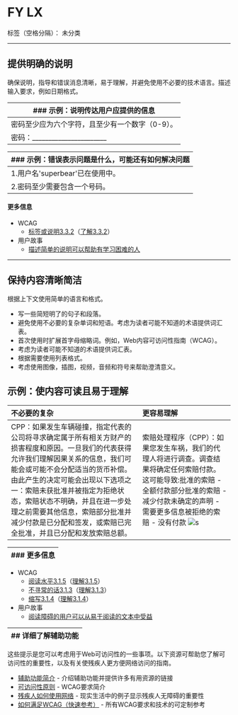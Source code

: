 # FY LX

标签（空格分隔）： 未分类

---

## **提供明确的说明**

确保说明，指导和错误消息清晰，易于理解，并避免使用不必要的技术语言。描述输入要求，例如日期格式。


|### 示例：说明传达用户应提供的信息 |
| ------------- |
|密码至少应为六个字符，且至少有一个数字（0-9）。
|密码：_______________________

|### 示例：错误表示问题是什么，可能还有如何解决问题|
| ------------- |
|1.用户名'superbear'已在使用中。
|2.密码至少需要包含一个号码。

#### 更多信息
 - WCAG
    - [标签或说明3.3.2](https://www.w3.org/WAI/WCAG21/quickref/#labels-or-instructions)（[了解3.3.2](https://www.w3.org/WAI/WCAG21/Understanding/labels-or-instructions)）
 - 用户故事
    - [描述简单的说明可以帮助有学习困难的人](https://www.w3.org/WAI/people-use-web/user-stories/#supermarketassistant)

____

## 保持内容清晰简洁
根据上下文使用简单的语言和格式。

- 写一些简短明了的句子和段落。
- 避免使用不必要的复杂单词和短语。考虑为读者可能不知道的术语提供词汇表。
- 首次使用时扩展首字母缩略词。例如，Web内容可访问性指南（WCAG）。
- 考虑为读者可能不知道的术语提供词汇表。
- 根据需要使用列表格式。
- 考虑使用图像，插图，视频，音频和符号来帮助澄清意义。


## 示例：使内容可读且易于理解
|不必要的复杂|更容易理解|
| :--------    |   :------------    |
|CPP：如果发生车辆碰撞，指定代表的公司将寻求确定属于所有相关方财产的损害程度和原因。一旦我们的代表获得允许我们理解因果关系的信息，我们可能会或可能不会分配适当的货币补偿。由此产生的决定可能会出现以下选项之一：索赔未获批准并被指定为拒绝状态，索赔状态不明确，并且在进一步处理之前需要其他信息，索赔部分批准并减少付款是已分配和签发，或索赔已完全批准，并且已分配和发放索赔总额。|索赔处理程序（CPP）：如果您发生车祸，我们的代理人将进行调查。调查结果将确定任何索赔付款。这可能导致:批准的索赔 - 全额付款部分批准的索赔 - 减少付款未确定的声明 - 需要更多信息被拒绝的索赔 - 没有付款 ![s](https://www.w3.org/WAI/tips/img/clear_text_diagram.png)|


|### 更多信息|
| -------------|

* WCAG
    * [阅读水平3.1.5](https://www.w3.org/WAI/WCAG21/quickref/#reading-level)（[理解3.1.5](https://www.w3.org/WAI/WCAG21/Understanding/reading-level)）
    * [不寻常的话3.1.3](https://www.w3.org/WAI/WCAG21/quickref/#unusual-words)（[理解3.1.3](https://www.w3.org/WAI/WCAG21/Understanding/unusual-words)）
    * [缩写3.1.4](https://www.w3.org/WAI/WCAG21/quickref/#abbreviations)（[理解3.1.4](https://www.w3.org/WAI/WCAG21/Understanding/abbreviations)）
* 用户故事
    * [阅读障碍的用户可以从易于阅读的文本中受益](https://www.w3.org/WAI/people-use-web/user-stories/#classroomstudent)


|##  详细了解辅助功能|
|-----|

这些提示是您可以考虑用于Web可访问性的一些事项。以下资源可帮助您了解可访问性的重要性，以及有关使残疾人更方便网络访问的指南。

* [辅助功能简介](https://www.w3.org/WAI/fundamentals/accessibility-intro/) - 介绍辅助功能并提供许多有用资源的链接
* [可访问性原则](https://www.w3.org/WAI/fundamentals/accessibility-intro/) - WCAG要求简介
* [残疾人如何使用网络](https://www.w3.org/WAI/people-use-web/) - 现实生活中的例子显示残疾人无障碍的重要性
* [如何满足WCAG（快速参考）](https://www.w3.org/WAI/WCAG21/quickref/) - 所有WCAG要求和技术的可定制参考
    
